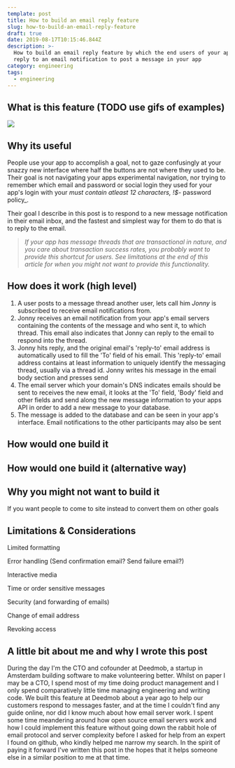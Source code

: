 ```yaml
---
template: post
title: How to build an email reply feature
slug: how-to-build-an-email-reply-feature
draft: true
date: 2019-08-17T10:15:46.844Z
description: >-
  How to build an email reply feature by which the end users of your app can
  reply to an email notification to post a message in your app
category: engineering
tags:
  - engineering
---
```

## What is this feature (TODO use gifs of examples)

![](/media/screenshot-2019-08-17-at-12.22.18.png)

## Why its useful

People use your app to accomplish a goal, not to gaze confusingly at your snazzy new interface where half the buttons are not where they used to be. Their goal is not navigating your apps experimental navigation, nor trying to remember which email and password or social login they used for your app's login with your _must contain atleast 12 characters, !$_- password policy_.

Their goal I describe in this post is to respond to a new message notification in their email inbox, and the fastest and simplest way for them to do that is to reply to the email. 

> _If your app has message threads that are transactional in nature, and you care about transaction success rates, you probably want to provide this shortcut for users. See limitations at the end of this article for when you might not want to provide this functionality._

## How does it work (high level)

1. A user posts to a message thread another user, lets call him _Jonny_ is subscribed to receive email notifications from. 
2. Jonny receives an email notification from your app's email servers containing the contents of the message and who sent it, to which thread. This email also indicates that Jonny can reply to the email to respond into the thread.
3. Jonny hits reply, and the original email's 'reply-to' email address is automatically used to fill the 'To' field of his email. This 'reply-to' email address contains at least information to uniquely identify the messaging thread, usually via a thread id. Jonny writes his message in the email body section and presses send
4. The email server which your domain's DNS indicates emails should be sent to receives the new email, it looks at the 'To' field, 'Body' field and other fields and send along the new message information to your apps API in order to add a new message to your database.
5. The message is added to the database and can be seen in your app's interface. Email notifications to the other participants may also be sent

## How would one build it

## How would one build it (alternative way)

## Why you might not want to build it

If you want people to come to site instead to convert them on other goals

## Limitations & Considerations

Limited formatting

Error handling (Send confirmation email? Send failure email?)

Interactive media

Time or order sensitive messages

Security (and forwarding of emails)

Change of email address

Revoking access



## A little bit about me and why I wrote this post

During the day I'm the CTO and cofounder at Deedmob, a startup in Amsterdam building software to make volunteering better. Whilst on paper I may be a CTO, I spend most of my time doing product management and I only spend comparatively little time managing engineering and writing code. We built this feature at Deedmob about a year ago to help our customers respond to messages faster, and at the time I couldn't find any guide online, nor did I know much about how email server work. I spent some time meandering around how open source email servers work and how I could implement this feature without going down the rabbit hole of email protocol and server complexity before I asked for help from an expert I found on github, who kindly helped me narrow my search. In the spirit of paying it forward I've written this post in the hopes that it helps someone else in a similar position to me at that time.
